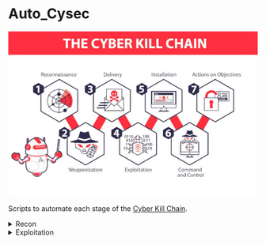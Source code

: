 # Auto_Cysec  

![image](/img/cyber_kill_chain.jpeg "Cyber Kill Chain")

Scripts to automate each stage of the [Cyber Kill Chain](https://www.slcyber.io/shifting-left-in-the-cyber-kill-chain/).

<details>
<summary>Recon</summary>
    <ul>
        <li>EnumDom.sh - Domain Enumeration </li>
        <li>XSSseeker.py - XSS Exploit Sniffer</li>
    <ul>
</details>

<details>
<summary>Exploitation</summary>
    <ul>
        <li>SQLinjector.py </li>
    <ul>
</details>
